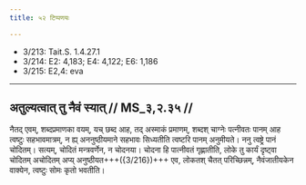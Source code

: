 ```yaml
---
title: ५२ टिप्पणयः

---
```

- 3/213: Tait.S. 1.4.27.1
- 3/214: E2: 4,183; E4: 4,122; E6: 1,186
- 3/215: E2,4: eva

____________________________________________


## अतुल्यत्वात् तु नैवं स्यात् // MS_३,२.३५ //

नैतद् एवम्, शब्दप्रमाणका वयम्, यच् छब्द आह, तद् अस्माकं प्रमाणम्, शब्दश् चाग्नेः पत्नीवतः पानम् आह त्वष्टुः सहभावमात्रम्, न ह्य् अननुष्ठीयमाने सहभावः सिध्यतीति त्वष्टरि पानम् अनुमीयते। ननु त्वष्ट्रे पानं चोदितम्। सत्यम्, चोदितं मन्त्रवर्णेन, न चोदनया। चोदना हि पात्नीवतं गृह्णातीति, लोके तु कार्यं दृष्ट्वा चोदितम् अचोदितम् अप्य् अनुष्ठीयत+++({3/216})+++ एव, लोकतश् चैतत् परिच्छिन्नम्, नैवंजातीयकेन वाक्येन, त्वष्टुः सोमः कृतो भवतीति।